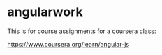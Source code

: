 # angularwork

This is for course assignments for a coursera class:

https://www.coursera.org/learn/angular-js
